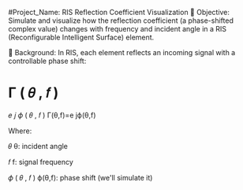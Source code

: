 #Project_Name: RIS Reflection Coefficient Visualization
🎯 Objective:
Simulate and visualize how the reflection coefficient (a phase-shifted complex value) changes with frequency and incident angle in a RIS (Reconfigurable Intelligent Surface) element.

📐 Background:
In RIS, each element reflects an incoming signal with a controllable phase shift:

Γ
(
𝜃
,
𝑓
)
=
𝑒
𝑗
𝜙
(
𝜃
,
𝑓
)
Γ(θ,f)=e 
jϕ(θ,f)
 
Where:

𝜃
θ: incident angle

𝑓
f: signal frequency

𝜙
(
𝜃
,
𝑓
)
ϕ(θ,f): phase shift (we'll simulate it)
